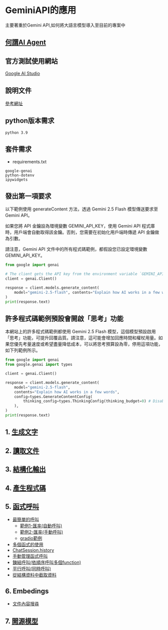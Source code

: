 # GeminiAPI的應用
主要著重於Gemini API,如何將大語言模型導入至目前的專案中

## [何謂AI Agent](./何謂AIAgent)

## 官方測試使用網站

[Google AI Studio](https://aistudio.google.com/prompts/new_chat)

## 說明文件

[參考網址](https://github.com/googleapis/python-genai?tab=readme-ov-file)

## python版本需求

```
python 3.9
```

## 套件需求
- requirements.txt

```
google-genai
python-dotenv
ipywidgets
```

## 發出第一項要求

以下範例使用 generateContent 方法，透過 Gemini 2.5 Flash 模型傳送要求至 Gemini API。

如果您將 API 金鑰設為環境變數 GEMINI_API_KEY，使用 Gemini API 程式庫時，用戶端會自動取得該金鑰。否則，您需要在初始化用戶端時傳遞 API 金鑰做為引數。

請注意，Gemini API 文件中的所有程式碼範例，都假設您已設定環境變數 GEMINI_API_KEY。

```python
from google import genai

# The client gets the API key from the environment variable `GEMINI_API_KEY`.
client = genai.Client()

response = client.models.generate_content(
    model="gemini-2.5-flash", contents="Explain how AI works in a few words"
)
print(response.text)
```

## 許多程式碼範例預設會開啟「思考」功能

本網站上的許多程式碼範例都使用 Gemini 2.5 Flash 模型，這個模型預設啟用「思考」功能，可提升回覆品質。請注意，這可能會增加回應時間和權杖用量。如果您優先考量速度或希望盡量降低成本，可以將思考預算設為零，停用這項功能，如下列範例所示。

```python
from google import genai
from google.genai import types

client = genai.Client()

response = client.models.generate_content(
    model="gemini-2.5-flash",
    contents="Explain how AI works in a few words",
    config=types.GenerateContentConfig(
        thinking_config=types.ThinkingConfig(thinking_budget=0) # Disables thinking
    ),
)
print(response.text)
```

## 1. [生成文字](./text_generation)
## 2. [讀取文件](./document_understanding)
## 3. [結構化輸出](./structure_output)
## 4. [產生程式碼](./code_execution)
## 5. [函式呼叫](./function_calling)
- [最簡單的呼叫](./function_calling/simple_sample.ipynb)
	- [範例1-匯率(自動呼叫)](./function_calling/example1)
	- [範例2-匯率(手動呼叫)](./function_calling/example2)
	- [gradio範例](./function_calling/gradio_example1)	
- [多個函式的使用](./function_calling/multiFunction.ipynb)
- [ChatSession.history](./function_calling/history.ipynb)
- [手動管理函式呼叫](./function_calling/manual_function_calling.ipynb)
- [鍊結呼叫(依順序呼叫多個function)](./function_calling/function_calling_chain.ipynb)
- [平行呼叫(同時呼叫)](./function_calling/parallel_function_call.ipynb)
- [從結構資料中截取資料](./function_calling/extract_structured_data.ipynb)

## 6. Embedings
- [文件內容搜尋](./embeddings/document_search)

## 7. [開源模型](./開源模型)



